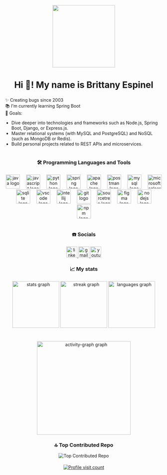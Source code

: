 <div align="center">
  <img height="200" src="https://i.giphy.com/media/v1.Y2lkPTc5MGI3NjExZXJscG9saDlsNDVyeWRlaWNhODhjZWhqYWcxNmF5NnoyOXB0YzV4ZSZlcD12MV9pbnRlcm5hbF9naWZfYnlfaWQmY3Q9Zw/u2pmTWUi0MXjyrMaVj/giphy.gif"  />
</div>

<h1 align="center">Hi 👋! My name is Brittany Espinel</h1>

###

<p align="left">
✨ Creating bugs since 2003<br>
📚 I'm currently learning Spring Boot<br>
🎯 Goals:
<ul style="margin-top: 0; padding-left: 20px;">
  <li>Dive deeper into technologies and frameworks such as Node.js, Spring Boot, Django, or Express.js.</li>
  <li>Master relational systems (with MySQL and PostgreSQL) and NoSQL (such as MongoDB or Redis).</li>
  <li>Build personal projects related to REST APIs and microservices.
</ul>
</p>

###

<h3 align="center" style="margin-top: 40px;"> 🛠️ Programming Languages and Tools</h3>

###

<div align="center" style="margin-bottom: 40px;">
  <img src="https://cdn.jsdelivr.net/gh/devicons/devicon/icons/java/java-original.svg" height="45" alt="java logo"  />
  <img width="12" />
  <img src="https://cdn.jsdelivr.net/gh/devicons/devicon/icons/javascript/javascript-original.svg" height="45" alt="javascript logo"  />
  <img width="12" />
  <img src="https://cdn.jsdelivr.net/gh/devicons/devicon/icons/python/python-original.svg" height="45" alt="python logo"  />
  <img width="12" />
  <img src="https://cdn.jsdelivr.net/gh/devicons/devicon/icons/spring/spring-original.svg" height="45" alt="spring logo"  />
  <img width="12" />
  <img src="https://cdn.jsdelivr.net/gh/devicons/devicon/icons/apache/apache-original.svg" height="45" alt="apache logo"  />
  <img width="12" />
  <img src="https://cdn.simpleicons.org/postman/FF6C37" height="45" alt="postman logo"  />
  <img width="12" />
  <img src="https://cdn.jsdelivr.net/gh/devicons/devicon/icons/mysql/mysql-original.svg" height="45" alt="mysql logo"  />
  <img width="12" />
  <img src="https://cdn.jsdelivr.net/gh/devicons/devicon/icons/microsoftsqlserver/microsoftsqlserver-plain.svg" height="45" alt="microsoftsqlserver logo"  />
  <img width="12" />
  <img src="https://cdn.jsdelivr.net/gh/devicons/devicon/icons/sqlite/sqlite-original.svg" height="45" alt="sqlite logo"  />
  <img width="12" />
  <img src="https://cdn.jsdelivr.net/gh/devicons/devicon/icons/vscode/vscode-original.svg" height="45" alt="vscode logo"  />
  <img width="12" />
  <img src="https://cdn.jsdelivr.net/gh/devicons/devicon/icons/intellij/intellij-original.svg" height="45" alt="intellij logo"  />
  <img width="12" />
  <img src="https://cdn.jsdelivr.net/gh/devicons/devicon/icons/git/git-original.svg" height="45" alt="git logo"  />
  <img width="12" />
  <img src="https://cdn.jsdelivr.net/gh/devicons/devicon/icons/sourcetree/sourcetree-original.svg" height="45" alt="sourcetree logo"  />
  <img width="12" />
  <img src="https://cdn.jsdelivr.net/gh/devicons/devicon/icons/figma/figma-original.svg" height="45" alt="figma logo"  />
  <img width="12" />
  <img src="https://cdn.jsdelivr.net/gh/devicons/devicon/icons/nodejs/nodejs-original.svg" height="45" alt="nodejs logo"  />
  <img width="12" />
  <img src="https://cdn.jsdelivr.net/gh/devicons/devicon/icons/npm/npm-original-wordmark.svg" height="45" alt="npm logo"  />
</div>

###

<h3 align="center" > ☎️ Socials</h3>

###

<div align="center">
  <a href="https://www.linkedin.com/in/brittany-espinel-093076207/" target="_blank">
    <img src="https://img.shields.io/static/v1?message=LinkedIn&logo=linkedin&label=&color=0077B5&logoColor=white&labelColor=&style=for-the-badge" height="35" alt="linkedin logo"  />
  </a>
  <a href="mailto:nohemiespinel0@gmail.com" target="_blank">
    <img src="https://img.shields.io/static/v1?message=Gmail&logo=gmail&label=&color=D14836&logoColor=white&labelColor=&style=for-the-badge" height="35" alt="gmail logo"/>
  </a>
  <a href="https://www.youtube.com/@brittanyespinel4856" target="_blank">
    <img src="https://img.shields.io/static/v1?message=Youtube&logo=youtube&label=&color=FF0000&logoColor=white&labelColor=&style=for-the-badge" height="35" alt="youtube logo"  />
  </a>
</div>

###

<h3 align="center">📈 My stats</h3>

###

<div align="center">
  <img src="https://github-readme-stats.vercel.app/api?username=brittanypallasco2003&hide_title=false&hide_rank=false&show_icons=true&include_all_commits=true&count_private=true&disable_animations=false&theme=dracula&locale=en&hide_border=false" height="150" alt="stats graph"  />
  <img src="https://streak-stats.demolab.com?user=brittanypallasco2003&locale=en&mode=daily&theme=dracula&hide_border=false&border_radius=5" height="150" alt="streak graph"  />
  <img src="https://github-readme-stats.vercel.app/api/top-langs?username=brittanypallasco2003&locale=en&hide_title=false&layout=compact&card_width=320&langs_count=5&theme=dracula&hide_border=false" height="150" alt="languages graph"  />
</div>

###

<br clear="both">

<div align="center">
  <img src="https://github-readme-activity-graph.vercel.app/graph?username=brittanypallasco2003&radius=16&theme=react&area=true&order=5" height="300" alt="activity-graph graph"  />
</div>

<div align="center">
  <h3>🔝 Top Contributed Repo</h3>
  <img src="https://github-contributor-stats.vercel.app/api?username=brittanypallasco2003&limit=5&theme=dark&combine_all_yearly_contributions=true" alt="Top Contributed Repo" />
  <br>
  <a href="https://visitcount.itsvg.in" target="_blank">
    <img src="https://visitcount.itsvg.in/api?id=brittanypallasco2003&icon=0&color=0" alt="Profile visit count" style="margin-top: 20px;" />
  </a>
</div>


<!-- Proudly created with GPRM ( https://gprm.itsvg.in ) -->
